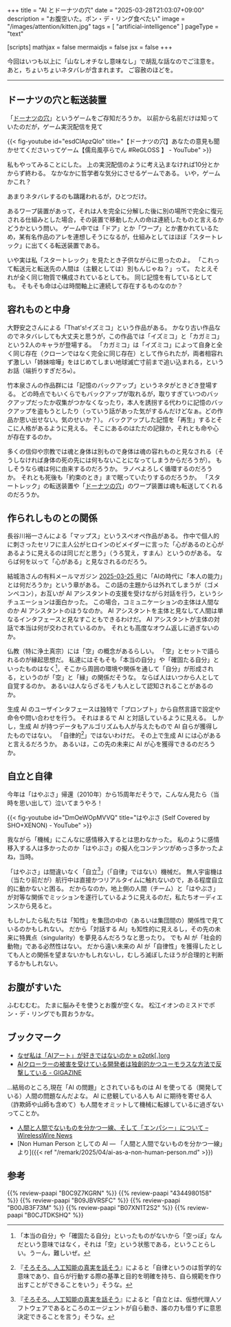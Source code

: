 +++
title = "AI とドーナツの穴"
date =  "2025-03-28T21:03:07+09:00"
description = "お腹空いた。ポン・デ・リング食べたい"
image = "/images/attention/kitten.jpg"
tags = [ "artificial-intelligence" ]
pageType = "text"

[scripts]
  mathjax = false
  mermaidjs = false
  jsx = false
+++

今回はいつも以上に「山なしオチなし意味なし」で胡乱な話なのでご注意を。
あと，ちょいちょいネタバレが含まれます。
ご容赦のほどを。

----

## ドーナツの穴と転送装置

「[ドーナツの穴]」というゲームをご存知だろうか。
以前から名前だけは知っていたのだが，ゲーム実況配信を見て

{{< fig-youtube id="esdClApzQlo" title="【ドーナツの穴】あなたの意見も聞かせてくださいってゲーム【儒烏風亭らでん #ReGLOSS 】 - YouTube" >}}

私もやってみることにした。
上の実況配信のように考え込まなければ10分とかからず終わる。
なかなかに哲学者な気分にさせるゲームである。
いや，ゲームかこれ？

あまりネタバレするのも躊躇われるが，ひとつだけ。

あるワープ装置があって，それは人を完全に分解した後に別の場所で完全に復元される仕組みとした場合，その装置で移動した人の命は連続したものと言えるかどうかという問い。
ゲーム中では「ドア」とか「ワープ」とか書かれているため，某有名作品のアレを連想しそうになるが，仕組みとしてはほぼ「スタートレック」に出てくる転送装置である。

いや実は私「スタートレック」を見たとき子供ながらに思ったのよ。
「これって転送元と転送先の人間は（主観としては）別もんじゃね？」って。
たとえそれが全く同じ物質で構成されているとしても。
同じ記憶を有しているとしても。
そもそも命は心は時間軸上に連続して存在するものなのか？

## 容れものと中身

大野安之さんによる「That's!イズミコ」という作品がある。
かなり古い作品なのでネタバレしても大丈夫と思うが，この作品では「イズミコ」と「カガミコ」という2人のキャラが登場する。
「カガミコ」は「イズミコ」によって自身と全く同じ存在（クローンではなく完全に同じ存在）として作られたが，両者相容れず激しい「姉妹喧嘩」をはじめてしまい地球滅亡寸前まで追い込まれる，というお話（端折りすぎだろ`w`）。

竹本泉さんの作品群には「記憶のバックアップ」というネタがときどき登場する。
どの時点でもいくらでもバックアップが取れるが，取りすぎていつのバックアップだったか収集がつかなくなったり，本人を誘拐する代わりに記憶のバックアップを盗もうとしたり（っていう話があった気がするんだけどなぁ。どの作品か思い出せない。気のせいか？）。
バックアップした記憶を「再生」するとそこに人格があるように見える。
そこにあるのはただの記録か，それとも命や心が存在するのか。

多くの信仰や宗教では魂と身体は別もので身体は魂の容れものと見なされる（そうしなければ身体の死の先には何もないことになってしまうからだろうが）。
もしそうなら魂は何に由来するのだろうか。
ラノベよろしく循環するのだろうか。
それとも死後も「約束のとき」まで眠っていたりするのだろうか。
「スタートレック」の転送装置や「[ドーナツの穴]」のワープ装置は魂も転送してくれるのだろうか。

## 作られしものとの関係

長谷川裕一さんによる「マップス」というスぺオペ作品がある。
作中で個人的に刺さったセリフに主人公がヒロインのビメイダーに言った「心があるのと心があるように見えるのは同じだと思う」（うろ覚え，すまん）というのがある。
ならば何を以って「心がある」と見なされるのだろう。

結城浩さんの有料メールマガジン [2025-03-25 号](https://mm.hyuki.net/n/n3fdc52a1b7dd "他人の評価／上司の指示に不満／本人の能力／ミスを見つけるコツ／復習のタイミング／現在の自分が「すべて」ではない｜結城浩 / Hiroshi Yuki")に「AIの時代に「本人の能力」とは何だろうか」という章がある。
この話の主題からは外れてしまうが（ゴメンペコン），お互いが AI アシスタントの支援を受けながら対話を行う，というシチュエーションは面白かった。
この場合，コミュニケーションの主体は人間なのか AI アシスタントのほうなのか。
AI アシスタントを主体と見なして人間は単なるインタフェースと見なすこともできるわけだ。
AI アシスタントが主体の対話で本当は何が交わされているのか。
それとも高度なオウム返しに過ぎないのか。

仏教（特に浄土真宗）には「空」の概念があるらしい。
「空」とセットで語られるのが縁起思想だ。
私達にはそもそも「本当の自分」や「確固たる自分」といったものはなく[^k1]，そこから周囲の環境や関係を通して「自分」が形成される，というのが「空」と「縁」の関係だそうな。
ならば人はいつから人として自覚するのか。
あるいは人ならざるモノも人として認知されることがあるのか。

[^k1]: 「本当の自分」や「確固たる自分」といったものがないから「空っぽ」なんだという意味ではなく，それは「空」という状態である，ということらしい。うーん，難しいぜ。

生成 AI のユーザインタフェースは独特で「プロンプト」から自然言語で設定や命令や問い合わせを行う。
それはまるで AI と対話しているように見える。
しかし，生成 AI が持つデータもアルゴリズムも人が与えたもので AI 自らが獲得したものではない。
「自律的[^j1]」ではないわけだ。
その上で生成 AI には心があると言えるだろうか。
あるいは，この先の未来に AI が心を獲得できるのだろうか。

[^j1]: 『[そろそろ、人工知能の真実を話そう]』によると「自律というのは哲学的な意味であり、自らが行動する際の基準と目的を明確を持ち、自ら規範を作り出すことができることをいう」そうな。

## 自立と自律

今年は「はやぶさ」帰還（2010年）から15周年だそうで，こんなん見たら（当時を思い出して）泣いてまうやろ！

{{< fig-youtube id="DmOeWOpMVVQ" title="はやぶさ (Self Covered by SHO+XENON) - YouTube" >}}

我ながら「機械」にこんなに感情移入するとは思わなかった。
私のように感情移入する人は多かったのか「はやぶさ」の擬人化コンテンツがめっさ多かったよね，当時。

「はやぶさ」は間違いなく「自立[^j2]」（「自律」ではない）機械だ。
無人宇宙機は（当たり前だが）航行中は直接かつリアルタイムに触れないので，ある程度自立的に動かないと困る。
だからなのか，地上側の人間（チーム）と「はやぶさ」が対等な関係でミッションを遂行しているように見えるのだ，私たちオーディエンスから見ると。

[^j2]: 『[そろそろ、人工知能の真実を話そう]』によると「自立とは、仮想代理人ソフトウェアであるところのエージェントが自ら動き、誰の力も借りずに意思決定できることを言う」そうな。

もしかしたら私たちは「知性」を集団の中の（あるいは集団間の）関係性で見ているのかもしれない。
だから「対話する AI」も知性的に見えるし，その先の未来に特異点（singularity）を夢見るんだろうなと思ったり。
でも AI が「社会的動物」である必然性はない。
だから遠い未来の AI が「自律性」を獲得したとしても人との関係を望まないかもしれないし，むしろ滅ぼしたほうが合理的と判断するかもしれない。

## お腹がすいた

ふむむむむ。
たまに脳みそを使うとお腹が空くな。
松江イオンのミスドでポン・デ・リングでも買おうかな。

## ブックマーク

- [なぜ私は「AIアート」が好きではないのか » p2ptk[.]org](https://p2ptk.org/ai/5391)
- [AIクローラーの被害を受けている開発者は独創的かつユーモラスな方法で反撃している - GIGAZINE](https://gigazine.net/news/20250328-open-source-devs-fighting-ai-crawlers/)

...結局のところ,現在「AI の問題」とされているものは AI を使ってる（開発している）人間の問題なんだよな。
AI に悲観している人も AI に期待を寄せる人（詐欺師や山師も含めて）も人間をオミットして機械に転嫁しているに過ぎないってことか。

- [人間と人間でないものを分かつ一線、そして「エンパシー」について – WirelessWire News](https://wirelesswire.jp/2025/04/88435/)
- [Non Human Person としての AI — 「人間と人間でないものを分かつ一線」より]({{< ref "/remark/2025/04/ai-as-a-non-human-person.md" >}})

[ドーナツの穴]: https://unityroom.com/games/judge_donut_hole "ドーナツの穴 | フリーゲーム投稿サイト unityroom"
[そろそろ、人工知能の真実を話そう]: https://www.amazon.co.jp/dp/B071FHBGW8?tag=baldandersinf-22&LINKCODE=OGI&TH=1&PSC=1 "そろそろ、人工知能の真実を話そう (早川書房) | ジャン＝ガブリエル ガナシア, 小林 重裕・他, 伊藤 直子 | コンピュータサイエンス | Kindleストア | Amazon"

## 参考

{{% review-paapi "B0C9Z7KGRN" %}} <!-- はじめて学ぶ ビデオゲームの心理学 Kindle 版 -->
{{% review-paapi "4344980158" %}} <!-- はやぶさ―不死身の探査機と宇宙研の物語 -->
{{% review-paapi "B09JBVRSFC" %}} <!-- That’s！イズミコ【新装版】 -->
{{% review-paapi "B00JB3F73M" %}} <!-- マップス -->
{{% review-paapi "B07XN1T2S2" %}} <!-- midori 飯島真理 -->
{{% review-paapi "B0CJTDKSHQ" %}} <!-- メカニカルキーボード 赤軸 静音 -->
